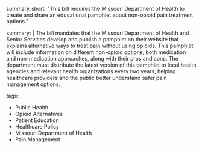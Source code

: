 summary_short: "This bill requires the Missouri Department of Health to create and share an educational pamphlet about non-opioid pain treatment options."

summary: |
  The bill mandates that the Missouri Department of Health and Senior Services develop and publish a pamphlet on their website that explains alternative ways to treat pain without using opioids. This pamphlet will include information on different non-opioid options, both medication and non-medication approaches, along with their pros and cons. The department must distribute the latest version of this pamphlet to local health agencies and relevant health organizations every two years, helping healthcare providers and the public better understand safer pain management options.

tags:
  - Public Health
  - Opioid Alternatives
  - Patient Education
  - Healthcare Policy
  - Missouri Department of Health
  - Pain Management
